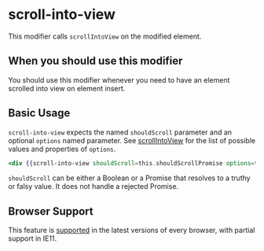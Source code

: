 # scroll-into-view

This modifier calls `scrollIntoView` on the modified element.


## When you should use this modifier

You should use this modifier whenever you need to have an element scrolled into view on element insert.


## Basic Usage

`scroll-into-view` expects the named `shouldScroll` parameter and an optional `options` named parameter. See [scrollIntoView](https://developer.mozilla.org/en-US/docs/Web/API/Element/scrollIntoView) for the list of possible values and properties of `options`.

```handlebars
<div {{scroll-into-view shouldScroll=this.shouldScrollPromise options=true}}></div>
```

`shouldScroll` can be either a Boolean or a Promise that resolves to a truthy or falsy value. It does not handle a rejected Promise.


## Browser Support

This feature is [supported](https://caniuse.com/?search=scrollIntoView) in the latest versions of every browser, with partial support in IE11.
